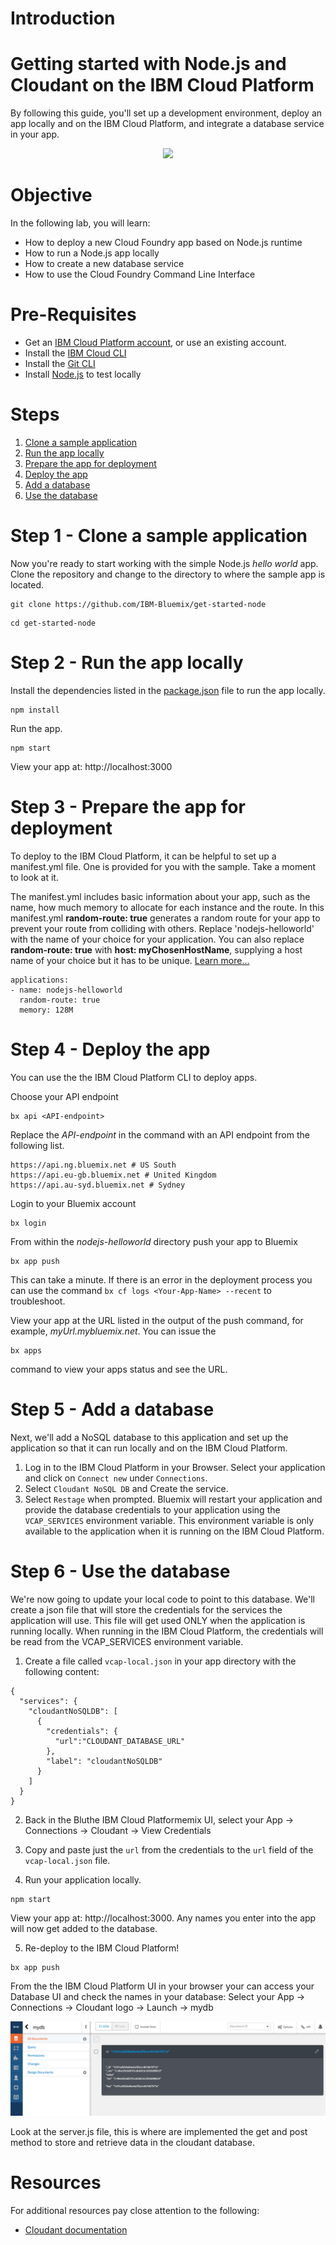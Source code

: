 # Introduction

# Getting started with Node.js and Cloudant on the IBM Cloud Platform
By following this guide, you'll set up a development environment, deploy an app locally and on the IBM Cloud Platform, and integrate a database service in your app.

<p align="center">
  <img src="https://raw.githubusercontent.com/IBM-Bluemix/get-started-java/master/docs/GettingStarted.gif" width="300">
</p>


# Objective

In the following lab, you will learn:

+ How to deploy a new Cloud Foundry app based on Node.js runtime
+ How to run a Node.js app locally
+ How to create a new database service  
+ How to use the Cloud Foundry Command Line Interface


# Pre-Requisites

+ Get an [IBM Cloud Platform account](https://console.bluemix.net/registration/), or use an existing account.
+ Install the [IBM Cloud CLI](http://clis.ng.bluemix.net/ui/home.html)
+ Install the [Git CLI](https://git-scm.com/downloads)
+ Install [Node.js](https://nodejs.org) to test locally


# Steps

1. [Clone a sample application](#step-1---clone-a-sample-application)
2. [Run the app locally](#step-2---run-the-app-locally)
3. [Prepare the app for deployment](#step-3---prepare-the-app-for-deployment)
4. [Deploy the app](#step-4---deploy-the-app)
5. [Add a database](#step-5---add-a-database)
6. [Use the database](#step-6---use-the-database)


# Step 1 - Clone a sample application

Now you're ready to start working with the simple Node.js *hello world* app. Clone the repository and change to the directory to where the sample app is located.
  ```
  git clone https://github.com/IBM-Bluemix/get-started-node
  ```

  ```
  cd get-started-node
  ```

# Step 2 - Run the app locally

Install the dependencies listed in the [package.json](https://docs.npmjs.com/files/package.json) file to run the app locally.  
  ```
  npm install
  ```

Run the app.
  ```
  npm start  
  ```

View your app at: http://localhost:3000

# Step 3 - Prepare the app for deployment

To deploy to the IBM Cloud Platform, it can be helpful to set up a manifest.yml file. One is provided for you with the sample. Take a moment to look at it.

The manifest.yml includes basic information about your app, such as the name, how much memory to allocate for each instance and the route. In this manifest.yml **random-route: true** generates a random route for your app to prevent your route from colliding with others.  Replace 'nodejs-helloworld' with the name of your choice for your application. You can also replace **random-route: true** with **host: myChosenHostName**, supplying a host name of your choice but it has to be unique. [Learn more...](https://console.bluemix.net/docs/manageapps/depapps.html#appmanifest)
 ```
 applications:
 - name: nodejs-helloworld
   random-route: true
   memory: 128M
 ```

# Step 4 - Deploy the app

You can use the the IBM Cloud Platform CLI to deploy apps.

Choose your API endpoint
   ```
   bx api <API-endpoint>
   ```

Replace the *API-endpoint* in the command with an API endpoint from the following list.
  ```
  https://api.ng.bluemix.net # US South
  https://api.eu-gb.bluemix.net # United Kingdom
  https://api.au-syd.bluemix.net # Sydney
  ```

Login to your Bluemix account

  ```
  bx login
  ```

From within the *nodejs-helloworld* directory push your app to Bluemix
  ```
  bx app push
  ```

This can take a minute. If there is an error in the deployment process you can use the command `bx cf logs <Your-App-Name> --recent` to troubleshoot.


View your app at the URL listed in the output of the push command, for example, *myUrl.mybluemix.net*.  You can issue the
```
bx apps
```
command to view your apps status and see the URL.


# Step 5 - Add a database

Next, we'll add a NoSQL database to this application and set up the application so that it can run locally and on the IBM Cloud Platform.

1. Log in to the IBM Cloud Platform in your Browser. Select your application and click on `Connect new` under `Connections`.
2. Select `Cloudant NoSQL DB` and Create the service.
3. Select `Restage` when prompted. Bluemix will restart your application and provide the database credentials to your application using the `VCAP_SERVICES` environment variable. This environment variable is only available to the application when it is running on the IBM Cloud Platform.

# Step 6 - Use the database

We're now going to update your local code to point to this database. We'll create a json file that will store the credentials for the services the application will use. This file will get used ONLY when the application is running locally. When running in the IBM Cloud Platform, the credentials will be read from the VCAP_SERVICES environment variable.

1. Create a file called `vcap-local.json` in your app directory with the following content:
  ```
  {
    "services": {
      "cloudantNoSQLDB": [
        {
          "credentials": {
            "url":"CLOUDANT_DATABASE_URL"
          },
          "label": "cloudantNoSQLDB"
        }
      ]
    }
  }
  ```

2. Back in the Bluthe IBM Cloud Platformemix UI, select your App -> Connections -> Cloudant -> View Credentials

3. Copy and paste just the `url` from the credentials to the `url` field of the `vcap-local.json` file.

4. Run your application locally.
  ```
  npm start  
  ```

  View your app at: http://localhost:3000. Any names you enter into the app will now get added to the database.


5. Re-deploy to the IBM Cloud Platform!
  ```
  bx app push
  ```

  From the the IBM Cloud Platform UI in your browser your can access your Database UI and check the names in your database:
  Select your App -> Connections -> Cloudant logo -> Launch -> mydb

  ![Todo](./images/cloudant.png)

  Look at the server.js file, this is where are implemented the get and post method to store and retrieve data in the cloudant database.

  # Resources

For additional resources pay close attention to the following:

- [Cloudant documentation](https://console.ng.bluemix.net/docs/services/Cloudant/index.html#getting-started-with-cloudant)

